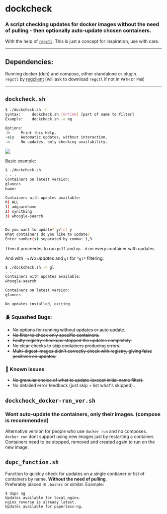 # dockcheck
### A script checking updates for docker images **without the need of pulling** - then optionally auto-update chosen containers. 

With the help of [`regctl`](https://github.com/regclient/regclient). This is just a concept for inspiration, use with care.
___

## Dependencies:
Running docker (duh) and compose, either standalone or plugin.   
`regctl` by [regclient](https://github.com/regclient/regclient) (will ask to download `regctl` if not in `PATH` or `PWD`)
___
## `dockcheck.sh`
```bash
$ ./dockcheck.sh -h
Syntax:     dockcheck.sh [OPTION] [part of name to filter]
Example:    dockcheck.sh -a ng

Options:
-h     Print this Help.
-a|y   Automatic updates, without interaction.
-n     No updates, only checking availability.
```



![](https://github.com/mag37/dockcheck/blob/main/example.gif)

Basic example:
```bash
$ ./dockcheck.sh
. . .
Containers on latest version:
glances
homer

Containers with updates available:
0) ALL
1) adguardhome
2) syncthing
3) whoogle-search


Do you want to update? y/[n] y
What containers do you like to update? 
Enter number(s) separated by comma: 1,3

```
Then it proceedes to run `pull` and `up -d` on every container with updates.   



And with `-n` *No updates* and `gl` for `*gl*` filtering:
```bash
$ ./dockcheck.sh -n gl
. . .
Containers with updates available:
whoogle-search

Containers on latest version:
glances

No updates installed, exiting
```

### :beetle: Squashed Bugs:
- ~~No options for running without updates or auto update.~~
- ~~No filter to check only specific containers.~~
- ~~Faulty registry checkups stopped the updates completely.~~
- ~~No clear checks to skip containers producing errors.~~
- ~~Multi-digest images didn't correctly check with registry, giving false positives on updates.~~

### :hammer: Known issues
- ~~No granular choice of what to update (except initial name filter).~~
- No detailed error feedback (just skip + list what's skipped) .

## `dockcheck_docker-run_ver.sh`
### Wont auto-update the containers, only their images. (compose is recommended)
Alternative version for people who use `docker run` and no composes.   
`docker run` dont support using new images just by restarting a container.  
Containers need to be stopped, removed and created again to run on the new image.


## `dupc_function.sh`
Function to quickly check for updates on a single contianer or list of containers by name. **Without the need of pulling**.  
Preferably placed in `.bashrc` or similar.
Example:
```
$ dupc ng
Updates available for local_nginx.
nginx_reverse is already latest.
Updates available for paperless-ng.
```
